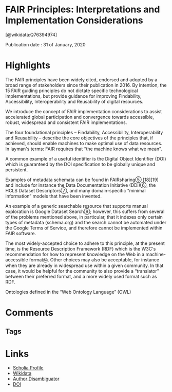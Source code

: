 
FAIR Principles: Interpretations and Implementation Considerations
==================================================================
  
  [@wikidata:Q76394974]  
  
Publication date : 31 of January, 2020  

# Highlights
The FAIR principles have been widely cited, endorsed and adopted by a broad range of stakeholders since their publication in 2016. By intention, the 15 FAIR guiding principles do not dictate specific technological implementations, but provide guidance for improving Findability, Accessibility, Interoperability and Reusability of digital resources.

We introduce the concept of FAIR implementation considerations to assist accelerated global participation and convergence towards accessible, robust, widespread and consistent FAIR implementations. 

The four foundational principles – Findability, Accessibility, Interoperability and Reusability – describe the core objectives of the principles that, if achieved, should enable machines to make optimal use of data resources. In layman's terms: FAIR requires that “the machine knows what we mean”. 

A common example of a useful identifier is the Digital Object Identifier (DOI) which is guaranteed by the DOI specification to be globally unique and persistent.

Examples of metadata schemata can be found in FAIRsharing⑤ [18][19] and include for instance the Data Documentation Initiative (DDI)⑥, the HCLS Dataset Descriptors⑦, and many domain-specific “minimal information” models that have been invented.

An example of a generic searchable resource that supports manual exploration is Google Dataset Search⑨; however, this suffers from several of the problems mentioned above, in particular, that it indexes only certain types of metadata (schema.org) and the search cannot be automated under the Google Terms of Service, and therefore cannot be implemented within FAIR software.

The most widely-accepted choice to adhere to this principle, at the present time, is the Resource Description Framework (RDF) which is the W3C's recommendation for how to represent knowledge on the Web in a machine-accessible format⑭. Other choices may also be acceptable, for instance when they are already in widespread use within a given community. In that case, it would be helpful for the community to also provide a “translator” between their preferred format, and a more widely used format such as RDF.

Ontologies defined in the “Web Ontology Language” (OWL)

# Comments

## Tags

# Links
  
 * [Scholia Profile](https://scholia.toolforge.org/work/Q76394974)  
 * [Wikidata](https://www.wikidata.org/wiki/Q76394974)  
 * [Author Disambiguator](https://author-disambiguator.toolforge.org/work_item_oauth.php?id=Q76394974&batch_id=&match=1&author_list_id=&doit=Get+author+links+for+work)  
 * [DOI](https://doi.org/10.1162/DINT_R_00024)  
